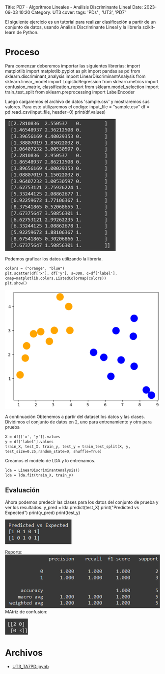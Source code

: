 Title: PD7 - Algoritmos Lineales - Análisis Discriminante Lineal
Date: 2023-09-03 10:20
Category: UT3
cover:
tags: 'PDs' , 'UT3', 'PD7'

El siguiente ejercicio es un tutorial para realizar clasificación a partir de un conjunto de datos, usando
Análisis Discriminante Lineal y la librería scikit-learn de Python.

# Proceso

Para comenzar deberemos importar las siguientes librerias:
    import matplotlib
    import matplotlib.pyplot as plt
    import pandas as pd
    from sklearn.discriminant_analysis import LinearDiscriminantAnalysis
    from sklearn.linear_model import LogisticRegression
    from sklearn.metrics import confusion_matrix, classification_report
    from sklearn.model_selection import train_test_split
    from sklearn.preprocessing import LabelEncoder

Luego cargaremos el archivo de datos 'sample.csv' y mostraremos sus valores.
Para esto utilizaremos el codigo:
    input_file = "sample.csv"
    df = pd.read_csv(input_file, header=0)
    print(df.values)
	
![Valores](https://github.com/gcabrera243/portafolioIA/blob/main/content/UT3/PDs/PD7/Valores.png?raw=true)


Podemos graficar los datos utilizando la librería.

    colors = ("orange", "blue")
	plt.scatter(df['x'], df['y'], s=300, c=df['label'],
	cmap=matplotlib.colors.ListedColormap(colors))
	plt.show()


![Grafica](https://github.com/gcabrera243/portafolioIA/blob/main/content/UT3/PDs/PD7/Grafica.png?raw=true)


A continuación Obtenemos a partir del dataset los datos y las clases.
Dividimos el conjunto de datos en 2, uno para entrenamiento y otro para prueba

    X = df[['x', 'y']].values
    y = df['label'].values
    train_X, test_X, train_y, test_y = train_test_split(X, y, test_size=0.25,random_state=0, shuffle=True)

Creamos el modelo de LDA y lo entrenamos.

    lda = LinearDiscriminantAnalysis()
    lda = lda.fit(train_X, train_y)

## Evaluación
Ahora podemos predecir las clases para los datos del conjunto de prueba y ver los resultados.
    y_pred = lda.predict(test_X)
    print("Predicted vs Expected")
    print(y_pred)
    print(test_y)

![PredictedVsExpected](https://github.com/gcabrera243/portafolioIA/blob/main/content/UT3/PDs/PD7/PredictedVsExpected.png?raw=true)

Reporte: 
![Report](https://github.com/gcabrera243/portafolioIA/blob/main/content/UT3/PDs/PD7/Report.png?raw=true)
MAtriz de confusion:

![Matrix](https://github.com/gcabrera243/portafolioIA/blob/main/content/UT3/PDs/PD7/Matrix.png?raw=true)


# Archivos
- [UT3_TA7PD.ipynb](https://github.com/gcabrera243/portafolioIA/blob/main/content/UT3/PDs/PD7/UT3_TA7PD.ipynb)
